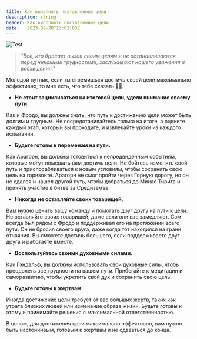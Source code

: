 ```yaml
---
title: Как выполнять поставленные цели
description: string
header: Как выполнять поставленные цели
date:	2023-02-28T13:02:03Z
---
```

![Test](/images/how-to-accomplish-your-goals.jpg)

> _"Все, кто бросает вызов своим целям и не останавливаются перед никакими трудностями, заслуживают нашего уважения и восхищения."_

Молодой путник, если ты стремишься достичь своей цели максимально эффективно, то мне есть, что тебе сказать 🧙‍♂️.

* **Не стоит зацикливаться на итоговой цели, удели внимание своему пути.**

Как и Фродо, вы должны знать, что путь к достижению цели может быть долгим и трудным.
Не сосредотачивайтесь только на итоге, а оцените каждый этап, который вы проходите, и извлекайте уроки из каждого испытания.

* **Будьте готовы к переменам на пути.**

Как Арагорн, вы должны готовиться к непредвиденным событиям, которые могут помешать вам достичь цели.
Не бойтесь изменять свой путь и приспосабливаться к новым условиям, чтобы сохранить свою цель на горизонте.
Арагорн не смог пройти через Горную дорогу, но он не сдался и нашел другой путь, чтобы добраться до Минас Тирита и принять участие в битве за Средиземье.


* **Никогда не оставляйте своих товарищей.**

Вам нужно ценить вашу команду и помогать друг другу на пути к цели.
Не оставляйте своих товарищей, даже если они вас замедляют.
Сэм всегда был рядом с Фродо и поддерживал его на протяжении всего пути. Он не бросил своего друга, даже когда тот находился на грани отчаяния.
Вы сможете достичь большего, если поддерживаете друг друга и работаете вместе.


* **Воспользуйтесь своими духовными силами.**

Как Гэндальф, вы должны использовать свои духовные силы, чтобы преодолеть все трудности на вашем пути.
Прибегайте к медитации и саморазвитию, чтобы укрепить свой дух и сохранить свою цель.


* **Будьте готовы к жертвам.**

Иногда достижение цели требует от вас больших жертв, таких как утрата близких людей или изменение образа жизни.
Будьте готовы к этому и принимайте решения с максимальной ответственностью.

В целом, для достижения цели максимально эффективно, вам нужно быть настойчивым, готовым к жертвам и не сдаваться до конца.
